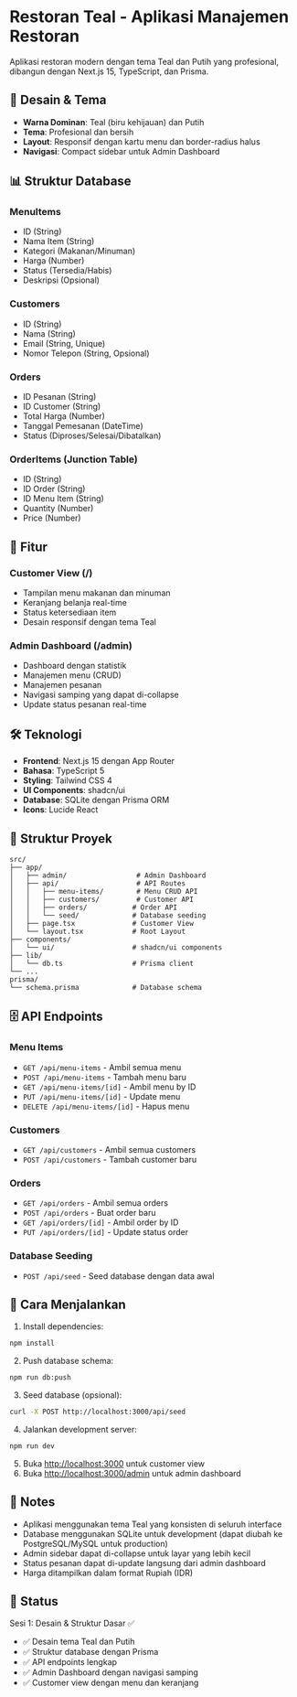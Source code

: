 # Restoran Teal - Aplikasi Manajemen Restoran

Aplikasi restoran modern dengan tema Teal dan Putih yang profesional, dibangun dengan Next.js 15, TypeScript, dan Prisma.

## 🎨 Desain & Tema

- **Warna Dominan**: Teal (biru kehijauan) dan Putih
- **Tema**: Profesional dan bersih
- **Layout**: Responsif dengan kartu menu dan border-radius halus
- **Navigasi**: Compact sidebar untuk Admin Dashboard

## 📊 Struktur Database

### MenuItems
- ID (String)
- Nama Item (String)
- Kategori (Makanan/Minuman)
- Harga (Number)
- Status (Tersedia/Habis)
- Deskripsi (Opsional)

### Customers
- ID (String)
- Nama (String)
- Email (String, Unique)
- Nomor Telepon (String, Opsional)

### Orders
- ID Pesanan (String)
- ID Customer (String)
- Total Harga (Number)
- Tanggal Pemesanan (DateTime)
- Status (Diproses/Selesai/Dibatalkan)

### OrderItems (Junction Table)
- ID (String)
- ID Order (String)
- ID Menu Item (String)
- Quantity (Number)
- Price (Number)

## 🚀 Fitur

### Customer View (/)
- Tampilan menu makanan dan minuman
- Keranjang belanja real-time
- Status ketersediaan item
- Desain responsif dengan tema Teal

### Admin Dashboard (/admin)
- Dashboard dengan statistik
- Manajemen menu (CRUD)
- Manajemen pesanan
- Navigasi samping yang dapat di-collapse
- Update status pesanan real-time

## 🛠️ Teknologi

- **Frontend**: Next.js 15 dengan App Router
- **Bahasa**: TypeScript 5
- **Styling**: Tailwind CSS 4
- **UI Components**: shadcn/ui
- **Database**: SQLite dengan Prisma ORM
- **Icons**: Lucide React

## 📁 Struktur Proyek

```
src/
├── app/
│   ├── admin/                 # Admin Dashboard
│   ├── api/                   # API Routes
│   │   ├── menu-items/        # Menu CRUD API
│   │   ├── customers/         # Customer API
│   │   ├── orders/           # Order API
│   │   └── seed/             # Database seeding
│   ├── page.tsx              # Customer View
│   └── layout.tsx            # Root Layout
├── components/
│   └── ui/                   # shadcn/ui components
├── lib/
│   └── db.ts                 # Prisma client
└── ...
prisma/
└── schema.prisma             # Database schema
```

## 🗄️ API Endpoints

### Menu Items
- `GET /api/menu-items` - Ambil semua menu
- `POST /api/menu-items` - Tambah menu baru
- `GET /api/menu-items/[id]` - Ambil menu by ID
- `PUT /api/menu-items/[id]` - Update menu
- `DELETE /api/menu-items/[id]` - Hapus menu

### Customers
- `GET /api/customers` - Ambil semua customers
- `POST /api/customers` - Tambah customer baru

### Orders
- `GET /api/orders` - Ambil semua orders
- `POST /api/orders` - Buat order baru
- `GET /api/orders/[id]` - Ambil order by ID
- `PUT /api/orders/[id]` - Update status order

### Database Seeding
- `POST /api/seed` - Seed database dengan data awal

## 🚀 Cara Menjalankan

1. Install dependencies:
```bash
npm install
```

2. Push database schema:
```bash
npm run db:push
```

3. Seed database (opsional):
```bash
curl -X POST http://localhost:3000/api/seed
```

4. Jalankan development server:
```bash
npm run dev
```

5. Buka [http://localhost:3000](http://localhost:3000) untuk customer view
6. Buka [http://localhost:3000/admin](http://localhost:3000/admin) untuk admin dashboard

## 📝 Notes

- Aplikasi menggunakan tema Teal yang konsisten di seluruh interface
- Database menggunakan SQLite untuk development (dapat diubah ke PostgreSQL/MySQL untuk production)
- Admin sidebar dapat di-collapse untuk layar yang lebih kecil
- Status pesanan dapat di-update langsung dari admin dashboard
- Harga ditampilkan dalam format Rupiah (IDR)

## 🎯 Status

Sesi 1: Desain & Struktur Dasar ✅
- ✅ Desain tema Teal dan Putih
- ✅ Struktur database dengan Prisma
- ✅ API endpoints lengkap
- ✅ Admin Dashboard dengan navigasi samping
- ✅ Customer view dengan menu dan keranjang